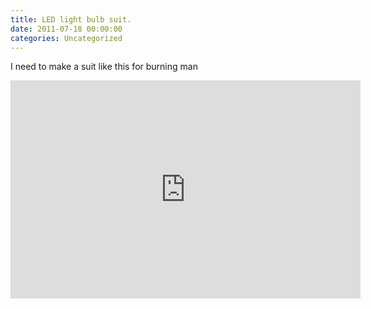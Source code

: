 ```yaml
---
title: LED light bulb suit. 
date: 2011-07-18 00:00:00
categories: Uncategorized
---
```

I need to make a suit like this for burning man 
<iframe width="560" height="349" src="http://www.youtube.com/embed/hRcihMO2h28" frameborder="0" allowfullscreen></iframe>

